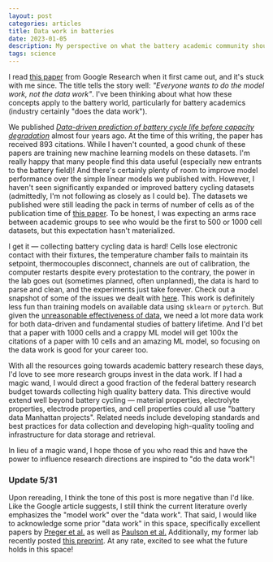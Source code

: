 ```yaml
---
layout: post
categories: articles
title: Data work in batteries
date: 2023-01-05
description: My perspective on what the battery academic community should focus on
tags: science
---
```


I read [this paper](https://storage.googleapis.com/pub-tools-public-publication-data/pdf/0d556e45afc54afeb2eb6b51a9bc1827b9961ff4.pdf) from Google Research when it first came out, and it's stuck with me since.
The title tells the story well: *"Everyone wants to do the model work, not the data work"*.
I've been thinking about what how these concepts apply to the battery world, particularly for battery academics (industry certainly "does the data work").

We published [*Data-driven prediction of battery cycle life before capacity degradation*](https://doi.org/10.1038/s41560-019-0356-8) almost four years ago.
At the time of this writing, the paper has received 893 citations.
While I haven't counted, a good chunk of these papers are training new machine learning models on these datasets.
I'm really happy that many people find this data useful (especially new entrants to the battery field)!
And there's certainly plenty of room to improve model performance over the simple linear models we published with.
However, I haven't seen significantly expanded or improved battery cycling datasets (admittedly, I'm not following as closely as I could be).
The datasets we published were still leading the pack in terms of number of cells as of the publication time of [this paper](https://doi.org/10.1016/j.egyai.2021.100081).
To be honest, I was expecting an arms race between academic groups to see who would be the first to 500 or 1000 cell datasets, but this expectation hasn't materialized.

I get it — collecting battery cycling data is hard! Cells lose electronic contact with their fixtures, the temperature chamber fails to maintain its setpoint, thermocouples disconnect, channels are out of calibration, the computer restarts despite every protestation to the contrary, the power in the lab goes out (sometimes planned, often unplanned), the data is hard to parse and clean, and the experiments just take forever. Check out a snapshot of some of the issues we dealt with [here](https://data.matr.io/1/projects/5c48dd2bc625d700019f3204/batches/5c86c0b5fa2ede00015ddf67). This work is definitely less fun than training models on available data using `sklearn` or `pytorch`. But given the [unreasonable effectiveness of data](https://storage.googleapis.com/pub-tools-public-publication-data/pdf/35179.pdf), we need a lot more data work for both data-driven and fundamental studies of battery lifetime. And I'd bet that a paper with 1000 cells and a crappy ML model will get 100x the citations of a paper with 10 cells and an amazing ML model, so focusing on the data work is good for your career too.

With all the resources going towards academic battery research these days, I'd love to see more research groups invest in the data work.
If I had a magic wand, I would direct a good fraction of the federal battery research budget towards collecting high quality battery data.
This directive would extend well beyond battery cycling — material properties, electrolyte properties, electrode properties, and cell properties could all use "battery data Manhattan projects". 
Related needs include developing standards and best practices for data collection and developing high-quality tooling and infrastructure for data storage and retrieval.

In lieu of a magic wand, I hope those of you who read this and have the power to influence research directions are inspired to "do the data work"!

### Update 5/31

Upon rereading, I think the tone of this post is more negative than I'd like.
Like the Google article suggests, I still think the current literature overly emphasizes the "model work" over the "data work".
That said, I would like to acknowledge some prior "data work" in this space, specifically excellent papers by
[Preger et al.](https://iopscience.iop.org/article/10.1149/1945-7111/abae37/meta) as well as 
[Paulson et al.](https://www.sciencedirect.com/science/article/abs/pii/S0378775322001495)
Additionally, my former lab recently posted [this preprint](https://chemrxiv.org/engage/chemrxiv/article-details/6463bdf1fb40f6b3eeb0ecea).
At any rate, excited to see what the future holds in this space!
